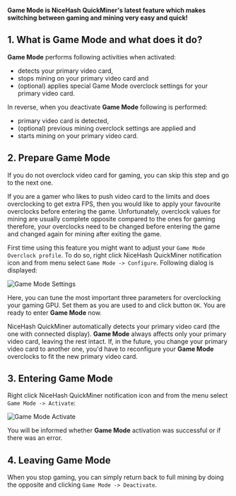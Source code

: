 **Game Mode is NiceHash QuickMiner's latest feature which makes switching between gaming and mining very easy and quick!**

## 1. What is Game Mode and what does it do?

**Game Mode** performs following activities when activated:
- detects your primary video card,
- stops mining on your primary video card and
- (optional) applies special Game Mode overclock settings for your primary video card.

In reverse, when you deactivate **Game Mode** following is performed:
- primary video card is detected,
- (optional) previous mining overclock settings are applied and
- starts mining on your primary video card.


## 2. Prepare Game Mode

If you do not overclock video card for gaming, you can skip this step and go to the next one.

If you are a gamer who likes to push video card to the limits and does overclocking to get extra FPS, then you would like to apply your favourite overclocks before entering the game. Unfortunately, overclock values for mining are usually complete opposite compared to the ones for gaming therefore, your overclocks need to be changed before entering the game and changed again for mining after exiting the game.

First time using this feature you might want to adjust your `Game Mode Overclock profile`. To do so, right click NiceHash QuickMiner notification icon and from menu select `Game Mode -> Configure`. Following dialog is displayed:

![Game Mode Settings](https://github.com/nicehash/NiceHashQuickMiner/blob/main/images/gm_settings.png?raw=true)

Here, you can tune the most important three parameters for overclocking your gaming GPU. Set them as you are used to and click button `OK`. You are ready to enter **Game Mode** now.

NiceHash QuickMiner automatically detects your primary video card (the one with connected display). **Game Mode** always affects only your primary video card, leaving the rest intact. If, in the future, you change your primary video card to another one, you'd have to reconfigure your **Game Mode** overclocks to fit the new primary video card.


## 3. Entering Game Mode

Right click NiceHash QuickMiner notification icon and from the menu select `Game Mode -> Activate`:

![Game Mode Activate](https://github.com/nicehash/NiceHashQuickMiner/blob/main/images/gm_activate.png?raw=true)

You will be informed whether **Game Mode** activation was successful or if there was an error.


## 4. Leaving Game Mode

When you stop gaming, you can simply return back to full mining by doing the opposite and clicking `Game Mode -> Deactivate`.

